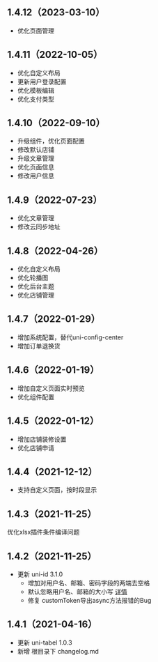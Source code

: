 ## 1.4.12（2023-03-10）
* 优化页面管理
## 1.4.11（2022-10-05）
* 优化自定义布局
* 更新用户登录配置
* 优化模板编辑
* 优化支付类型


## 1.4.10（2022-09-10）
* 升级组件，优化页面配置
* 修改默认店铺
* 升级文章管理
* 优化页面信息
* 修改用户信息
## 1.4.9（2022-07-23）
* 优化文章管理
* 修改云同步地址
## 1.4.8（2022-04-26）
* 优化自定义布局
* 优化轮播图
* 优化后台主题
* 优化店铺管理
## 1.4.7（2022-01-29）
* 增加系统配置，替代uni-config-center
* 增加订单退换货
## 1.4.6（2022-01-19）
* 增加自定义页面实时预览
* 优化组件配置
## 1.4.5（2022-01-12）
* 增加店铺装修设置
* 优化店铺申请
## 1.4.4（2021-12-12）
* 支持自定义页面，按时段显示
## 1.4.3（2021-11-25）
优化xlsx插件条件编译问题
## 1.4.2（2021-11-25）
- 更新 uni-id 3.1.0
  - 增加对用户名、邮箱、密码字段的两端去空格
  - 默认忽略用户名、邮箱的大小写 [详情](https://uniapp.dcloud.net.cn/uniCloud/uni-id?id=case-sensitive)
  - 修复 customToken导出async方法报错的Bug
## 1.4.1（2021-04-16）
- 更新 uni-tabel 1.0.3
- 新增 根目录下 changelog.md
